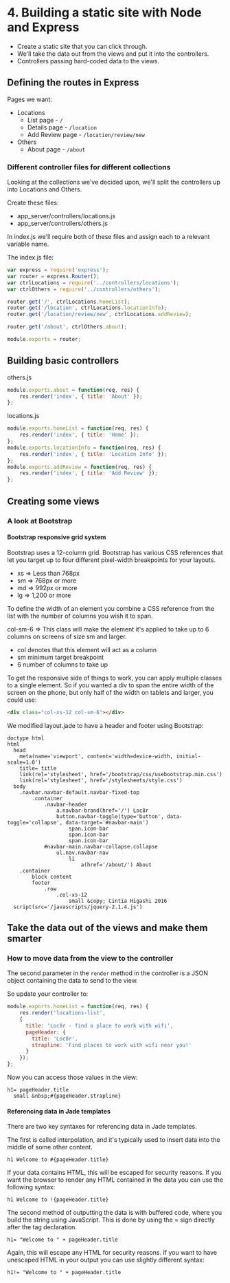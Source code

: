 # 4. Building a static site with Node and Express

* Create a static site that you can click through.
* We'll take the data out from the views and put it into the controllers.
* Controllers passing hard-coded data to the views.

## Defining the routes in Express

Pages we want:

* Locations
    * List page - `/`
    * Details page - `/location`
    * Add Review page - `/location/review/new`
* Others
    * About page - `/about`

### Different controller files for different collections

Looking at the collections we've decided upon, we'll split the controllers up into Locations and Others.

Create these files:

* app_server/controllers/locations.js
* app_server/controllers/others.js

In index.js we'll require both of these files and assign each to a relevant variable name.

The index.js file:

```js
var express = require('express');
var router = express.Router();
var ctrlLocations = require('../controllers/locations');
var ctrlOthers = require('../controllers/others');

router.get('/', ctrlLocations.homeList);
router.get('/location', ctrlLocations.locationInfo);
router.get('/location/review/new', ctrlLocations.addReview);

router.get('/about', ctrlOthers.about);

module.exports = router;
```

## Building basic controllers

others.js

```js
module.exports.about = function(req, res) {
    res.render('index', { title: 'About' });
};
```

locations.js

```js
module.exports.homeList = function(req, res) {
    res.render('index', { title: 'Home' });
};
module.exports.locationInfo = function(req, res) {
    res.render('index', { title: 'Location Info' });
};
module.exports.addReview = function(req, res) {
    res.render('index', { title: 'Add Review' });
};
```

## Creating some views

### A look at Bootstrap

#### Bootstrap responsive grid system

Bootstrap uses a 12-column grid. Bootstrap has various CSS references that let you target up to four different pixel-width breakpoints for your layouts.

* xs => Less than 768px
* sm => 768px or more
* md => 992px or more
* lg => 1,200 or more

To define the width of an element you combine a CSS reference from the list with the number of columns you wish it to span.

col-sm-6 => This class will make the element it's applied to take up to 6 columns on screens of size sm and larger.

* col denotes that this element will act as a column
* sm minimum target breakpoint
* 6 number of columns to take up

To get the responsive side of things to work, you can apply multiple classes to a single element. So if you wanted a div to span the entire width of the screen on the phone, but only half of the width on tablets and larger, you could use:

```html
<div class="col-xs-12 col-sm-6"></div>
```

We modified layout.jade to have a header and footer using Bootstrap:

```
doctype html
html
  head
    meta(name='viewport', content='width=device-width, initial-scale=1.0')
    title= title
    link(rel='stylesheet', href='/bootstrap/css/usebootstrap.min.css')
    link(rel='stylesheet', href='/stylesheets/style.css')
  body
    .navbar.navbar-default.navbar-fixed-top
        .container
            .navbar-header
                a.navbar-brand(href='/') Loc8r
                button.navbar-toggle(type='button', data-toggle='collapse', data-target='#navbar-main')
                    span.icon-bar
                    span.icon-bar
                    span.icon-bar
            #navbar-main.navbar-collapse.collapse
                ul.nav.navbar-nav
                    li
                        a(href='/about/') About
    .container
        block content
        footer
            .row
                .col-xs-12
                    small &copy; Cintia Higashi 2016
  script(src='/javascripts/jquery-2.1.4.js')
```

## Take the data out of the views and make them smarter

### How to move data from the view to the controller

The second parameter in the `render` method in the controller is a JSON object containing the data to send to the view.

So update your controller to:

```js
module.exports.homeList = function(req, res) {
    res.render('locations-list',
    {
      title: 'Loc8r - find a place to work with wifi',
      pageHeader: {
        title: 'Loc8r',
        strapline: 'Find places to work with wifi near you!'
      }
    });
};
```

Now you can access those values in the view:

```
h1= pageHeader.title
  small &nbsp;#{pageHeader.strapline}
```

#### Referencing data in Jade templates

There are two key syntaxes for referencing data in Jade templates.

The first is called interpolation, and it's typically used to insert data into the middle of some other content.

```
h1 Welcome to #{pageHeader.title}
```

If your data contains HTML, this will be escaped for security reasons. If you want the browser to render any HTML contained in the data you can use the following syntax:

```
h1 Welcome to !{pageHeader.title}
```

The second method of outputting the data is with buffered code, where you build the string using JavaScript. This is done by using the = sign directly after the tag declaration.

```
h1= "Welcome to " + pageHeader.title
```

Again, this will escape any HTML for security reasons. If you want to have unescaped HTML in your output you can use slightly different syntax:

```
h1!= "Welcome to " + pageHeader.title
```
